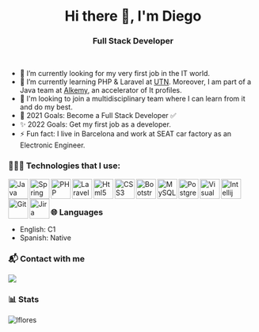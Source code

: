 <h1 align="center">Hi there 👋, I'm Diego</h1>
<h3 align="center">Full Stack Developer</h3>

<br>

- 🔭 I’m currently looking for my very first job in the IT world.
- 🌱 I’m currently learning PHP & Laravel at [UTN](https://utn.edu.ar/es/). Moreover, I am part of a Java team at [Alkemy](https://www.alkemy.org), an accelerator of It profiles.
- 👯 I'm looking to join a multidisciplinary team where I can learn from it and do my best.
- 🥅 2021 Goals: Become a Full Stack Developer ✅
- ✨ 2022 Goals: Get my first job as a developer.
- ⚡ Fun fact: I live in Barcelona and work at SEAT car factory as an Electronic Engineer.

### 🧑🏻‍💻 Technologies that I use:

<img align="left" alt="Java" width="40px" src="https://img.icons8.com/color/48/000000/java-coffee-cup-logo--v2.png"/>
<img align="left" alt="Spring boot" width="40px" src="https://img.icons8.com/color/48/000000/spring-logo.png"/>
<img align="left" alt="PHP" width="40px" src="https://img.icons8.com/officel/80/000000/php-logo.png"/>
<img align="left" alt="Laravel" width="40px" src="https://img.icons8.com/fluency/48/000000/laravel.png"/>
<img align="left" alt="Html5" width="40px" src="https://img.icons8.com/color/48/000000/html-5--v1.png"/>
<img align="left" alt="CSS3" width="40px" src="https://img.icons8.com/color/48/000000/css3.png"/>
<img align="left" alt="Bootstrap" width="40px"  src="https://img.icons8.com/color/48/000000/bootstrap.png"/>
<img align="left" alt="MySQL" width="40px" src="https://img.icons8.com/color/48/000000/mysql-logo.png"/>
<img align="left" alt="Postgres" width="40px" src="https://img.icons8.com/color/48/000000/postgreesql.png"/>
<img align="left" alt="Visual Studio Code" width="40px" src="https://img.icons8.com/color/48/000000/visual-studio-code-2019.png"/>
<img align="left" alt="Intellij Idea" width="40px" src="https://img.icons8.com/color/48/000000/intellij-idea.png"/>
<img align="left" alt="Git" width="40px" src="https://icongr.am/devicon/git-original.svg?size=39&color=b30000">
<img align="left" alt="Jira" width="40px" src="https://img.icons8.com/color/48/000000/jira.png"/>

<br>
<br>

### 🌐 Languages
- English: C1
- Spanish: Native

### 📬 Contact with me

[<img src="https://img.icons8.com/fluency/48/000000/linkedin.png"/>](https://www.linkedin.com/in/martinezgiardinidiego/)

### 📊 Stats
<p><img align="left" src="https://github-readme-stats.vercel.app/api/top-langs?username=kida10-tech&show_icons=true&locale=en&layout=compact" alt="lflores" /></p>

